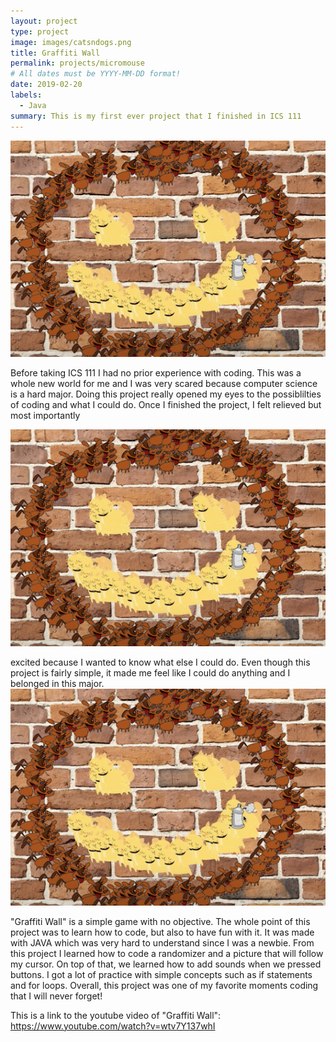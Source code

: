 ```yaml
---
layout: project
type: project
image: images/catsndogs.png
title: Graffiti Wall
permalink: projects/micromouse
# All dates must be YYYY-MM-DD format!
date: 2019-02-20
labels:
  - Java
summary: This is my first ever project that I finished in ICS 111
---
```


<div class="ui small rounded images">
  <img class="ui image" src="../images/catsndogs.png">
</div>

Before taking ICS 111 I had no prior experience with coding. This was a whole new world for me and I was very scared because computer science is a hard major. Doing this project really opened my eyes to the possiblilties of coding and what I could do. Once I finished the project, I felt relieved but most importantly<div class="ui small rounded images">
  <img class="ui image" src="../images/catsndogs.png">
</div>
 excited because I wanted to know what else I could do. Even though this project is fairly simple, it made me feel like I could do anything and I belonged in this major.

<div class="ui small rounded images">
  <img class="ui image" src="../images/catsndogs.png">
</div>

"Graffiti Wall" is a simple game with no objective. The whole point of this project was to learn how to code, but also to have fun with it. It was made with JAVA which was very hard to understand since I was a newbie. From this project I learned how to code a randomizer and a picture that will follow my cursor. On top of that, we learned how to add sounds when we pressed buttons. I got a lot of practice with simple concepts such as if statements and for loops. Overall, this project was one of my favorite moments coding that I will never forget!

This is a link to the youtube video of "Graffiti Wall": https://www.youtube.com/watch?v=wtv7Y137whI





